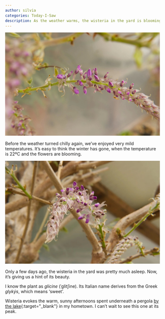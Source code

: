 ```yaml
---
author: silvia
categories: Today-I-Saw
description: As the weather warms, the wisteria in the yard is blooming. I took a couple of pictures of it.
---
```

![Wisteria in bloom](/assets/images/20210403-wisteria-in-bloom-1.jpg)

Before the weather turned chilly again, we’ve enjoyed very mild temperatures. It’s easy to think the winter has gone, when the temperature is 22ºC and the flowers are blooming.

![Wisteria in bloom](/assets/images/20210403-wisteria-in-bloom-2.jpg)

Only a few days ago, the wisteria in the yard was pretty much asleep. Now, it’s giving us a hint of its beauty.

I know the plant as _glicine_ (ˈɡlitʃine). Its Italian name derives from the Greek _glykýs_, which means ‘sweet’.

Wisteria evokes the warm, sunny afternoons spent underneath a pergola [by the lake](https://silviamaggidesign.com/photography/instagram-drained-my-creativity/){:target="_blank"} in my hometown. I can’t wait to see this one at its peak.
